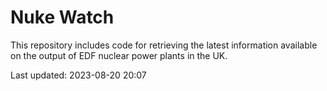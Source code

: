# Nuke Watch

This repository includes code for retrieving the latest information available on the output of EDF nuclear power plants in the UK.

Last updated: 2023-08-20 20:07